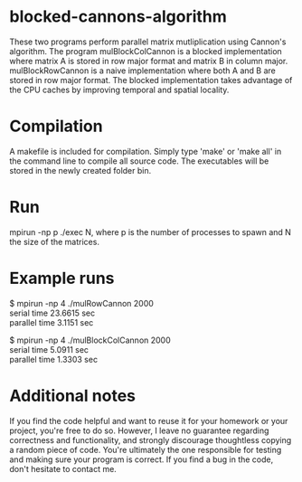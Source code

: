 # blocked-cannons-algorithm
These two programs perform parallel matrix mutliplication using Cannon's algorithm. The program mulBlockColCannon is a blocked implementation where matrix A is stored in row major format and matrix B in column major. mulBlockRowCannon is a naive implementation where both A and B are stored in row major format. The blocked implementation takes advantage of the CPU caches by improving temporal and spatial locality.

# Compilation
A makefile is included for compilation. Simply type 'make' or 'make all' in the command line to compile all source code. The executables will be stored in the newly created folder bin.

# Run
mpirun -np p ./exec N, where p is the number of processes to spawn and N the size of the matrices. 

# Example runs
$ mpirun -np 4 ./mulRowCannon 2000 <br />
serial time 23.6615 sec <br />
parallel time 3.1151 sec

$ mpirun -np 4 ./mulBlockColCannon 2000 <br />
serial time 5.0911 sec <br />
parallel time 1.3303 sec


# Additional notes
If you find the code helpful and want to reuse it for your homework or your project, you're free to do so. However, I leave no guarantee regarding correctness and functionality, and strongly discourage thoughtless copying a random piece of code. You're ultimately the one responsible for testing and making sure your program is correct. If you find a bug in the code, don't hesitate to contact me.
